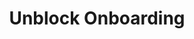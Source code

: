 ---
title: Unblock Onboarding
api:
  file: recipients.json
  operationId: unblock-onboarding
deprecated: false
hidden: true
link:
  new_tab: false
metadata:
  robots: index
---